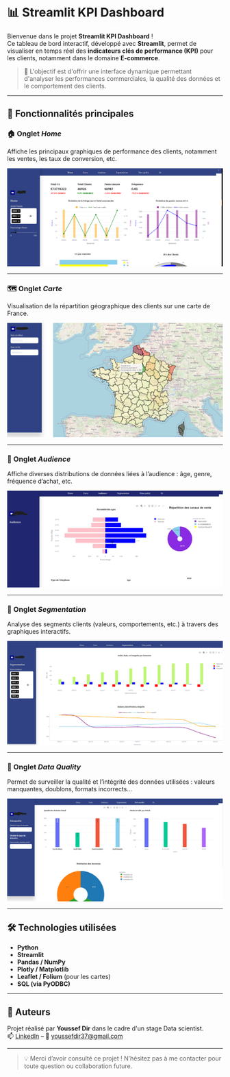 # 📊 Streamlit KPI Dashboard

Bienvenue dans le projet **Streamlit KPI Dashboard** !  
Ce tableau de bord interactif, développé avec **Streamlit**, permet de visualiser en temps réel des **indicateurs clés de performance (KPI)** pour les clients, notamment dans le domaine **E-commerce**.

> 🎯 L'objectif est d'offrir une interface dynamique permettant d'analyser les performances commerciales, la qualité des données et le comportement des clients.

---

## 🚀 Fonctionnalités principales

### 🏠 Onglet *Home*
Affiche les principaux graphiques de performance des clients, notamment les ventes, les taux de conversion, etc.

![Home](Images/stramlitHome.PNG)

---

### 🗺️ Onglet *Carte*
Visualisation de la répartition géographique des clients sur une carte de France.

![Carte](Images/carte.png)

---

### 👥 Onglet *Audience*
Affiche diverses distributions de données liées à l’audience : âge, genre, fréquence d’achat, etc.

![Audience](Images/audeince1.PNG)

---

### 🎯 Onglet *Segmentation*
Analyse des segments clients (valeurs, comportements, etc.) à travers des graphiques interactifs.

![Seg](Images/seg3.png)

---

### 🧹 Onglet *Data Quality*
Permet de surveiller la qualité et l’intégrité des données utilisées : valeurs manquantes, doublons, formats incorrects…

![Dataquality](Images/Dataquality1.png)

---

## 🛠️ Technologies utilisées

- **Python**
- **Streamlit**
- **Pandas / NumPy**
- **Plotly / Matplotlib**
- **Leaflet / Folium** (pour les cartes)
- **SQL (via PyODBC)**

---

## 📎 Auteurs

Projet réalisé par **Youssef Dir** dans le cadre d'un stage Data scientist.  
📫 [LinkedIn](https://www.linkedin.com/in/youssefdir/) – 📧 youssefdir37@gmail.com

---



> 💡 Merci d’avoir consulté ce projet ! N’hésitez pas à me contacter pour toute question ou collaboration future.


